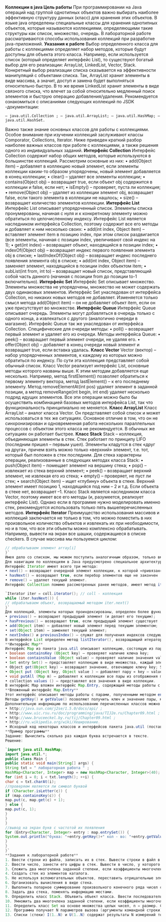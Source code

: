 **Коллекции в java
Цель работы**
При программировании на Java операций над группой однотипных объектов важно выбирать наиболее эффективную структуру данных (класс) для хранения этих объектов. В языке java определены специальные классы для хранения однотипных объектов, которые называются коллекциями, определяющими такие структуры как список, множество, очередь. В лабораторной работе рассматриваются способы использования коллекций при разработке java-приложений.
**Указания к работе**
Выбор определенного класса для работы с коллекциями определяет набор методов, которые будут доступны для объекта этого класса. Например, если используется список (который определяет интерфейс List), то существуют богатый выбор для его реализации: ArrayList, LinkedList, Vector, Stack. Конкретный выбор реализации списка сказывается на эффективности манипуляций с объектами списка. Так, ArrayList хранит элементы в виде массива, а значит, доступ и замена будет выполняться относительно быстро. В то же время LinkedList хранит элементы в виде связного списка, что влечет за собой относительно медленный поиск элементов и быструю операцию добавления/удаления. Рекомендуется ознакомиться с описаниями следующих коллекций по JSDK -документации:

`– java.util.Collection ;
– java.util.ArrayList;
– java.util.HashMap;
– java.util.HashSet.`

Важно также знание основных классов для работы с коллекциями. Особое внимание при изучении коллекций заслуживают классы Comporator, Collections, Iterator.
Ниже приведен краткий разбор наиболее важных классов при работе с коллекциями, а также решения одного из индивидуальных заданий.
**Интерфейс Collection**
Интерфейс Collection содержит набор общих методов, которые используются в большинстве коллекций. Рассмотрим основные из них:
• add(Object item) – добавляет в коллекцию новый элемент, если элементы коллекции каким-то образом упорядочены, новый элемент добавляется в конец коллекции;
• clear() – удаляет все элементы коллекции;
• contains(Object obj) – возвращает true, если объект obj содержится в коллекции и false, если нет;
• isEmpty() – проверяет, пуста ли коллекция;
• remove(Object obj) – удаляет из коллекции элемент obj, возвращает false, если такого элемента в коллекции не нашлось;
• size() – возвращает количество элементов коллекции.
**Интерфейс List**
Интерфейс List описывает упорядоченный список. Элементы списка пронумерованы, начиная с нуля и к конкретному элементу можно обратиться по целочисленному индексу. Интерфейс List является наследником интерфейса Collection, поэтому содержит все его методы и добавляет к ним несколько своих:
• add(int index, Object item) – вставляет элемент item в позицию index, при этом список раздвигается (все элементы, начиная с позиции index, увеличивают свой индекс на 1);
• get(int index) – возвращает объект, находящийся в позиции index;
• indexOf(Object obj) – возвращает индекс первого появления элемента obj в списке;
• lastIndexOf(Object obj) – возвращает индекс последнего появления элемента obj в списке;
• add(int index, Object item) – заменяет элемент, находящийся в позиции index объектом item;
• subList(int from, int to) – возвращает новый список, представляющий собой часть данного (начиная с позиции from до позиции to-1 включительно).
**Интерфейс Set**
Интерфейс Set описывает множество. Элементы множества не упорядочены, множество не может содержать двух одинаковых элементов. Интерфейс Set унаследован от интерфейса Collection, но никаких новых методов не добавляет. Изменяется только смысл метода add(Object item) – он не добавляет объект item, если он уже присутствует во множестве.
**Интерфейс Queue**
Интерфейс Queue описывает очередь. Элементы могут добавляться в очередь только с одного конца, а извлекаться с другого (аналогично очереди в магазине). Интерфейс Queue так же унаследован от интерфейса Collection. Специфические для очереди методы:
• poll() – возвращает первый элемент и удаляет его из очереди.
Методы интерфейса Queue:
• peek() – возвращает первый элемент очереди, не удаляя его.
• offer(Object obj) – добавляет в конец очереди новый элемент и возвращает true, если вставка удалась.
**Класс Vector**
Vector (вектор) – набор упорядоченных элементов, к каждому из которых можно обратиться по индексу. По сути эта коллекция представляет собой обычный список.
Класс Vector реализует интерфейс List, основные методы которого названы выше. К этим методам добавляется еще несколько. Например, метод firstElement() позволяет обратиться к первому элементу вектора, метод lastElement() – к его последнему элементу. Метод removeElementAt(int pos) удаляет элемент в заданной позиции, а метод removeRange(int begin, int end) удаляет несколько подряд идущих элементов. Все эти операции можно было бы осуществить комбинацией базовых методов интерфейса List, так что функциональность принципиально не меняется.
**Класс ArrayList**
Класс ArrayList – аналог класса Vector. Он представляет собой список и может использоваться в тех же ситуациях. Основное отличие в том, что он не синхронизирован и одновременная работа нескольких параллельных процессов с объектом этого класса не рекомендуется. В обычных же ситуациях он работает быстрее.
**Класс Stack**
Stack – коллекция, объединяющая элементы в стек. Стек работает по принципу LIFO (последним пришел – первым ушел). Элементы кладутся в стек «друг на друга», причем взять можно только «верхний» элемент, т.е. тот, который был положен в стек последним. Для стека характерны операции, реализованные в следующих методах класса Stack:
• push(Object item) – помещает элемент на вершину стека;
• pop() – извлекает из стека верхний элемент;
• peek() – возвращает верхний элемент, не извлекая его из стека;
• empty() – проверяет, не пуст ли стек;
• search(Object item) – ищет «глубину» объекта в стеке. Верхний элемент имеет позицию 1, находящийся под ним – 2 и т.д. Если объекта в стеке нет, возвращает –1.
Класс Stack является наследником класса Vector, поэтому имеет все его методы (и, разумеется, реализует интерфейс List). Однако если в программе нужно моделировать именно стек, рекомендуется использовать только пять вышеперечисленных методов.
**Интерфейс Iterator**
Преимущество использования массивов и коллекций заключается не только в том, что можно поместить в них произвольное количество объектов и извлекать их при необходимости, но и в том, что все эти объекты можно комплексно обрабатывать. Например, вывести на экран все шашки, содержащиеся в списке checkers. В случае массива мы пользуемся циклом:

```java for (int i = 1; i < array.length; i++){
// обрабатываем элемент array[i]
}`
Имея дело со списком, мы можем поступить аналогичным образом, только вместо array[i] писать array.get(i). Но мы не можем поступить так с коллекциями, элементы которых не индексируются (например, очередью или множеством). А в случае индексированной коллекции надо хорошо знать особенности ее работы: как определить количество элементов, как обратиться к элементу по индексу, может ли коллекция быть разреженной (т.е. могут ли существовать индексы, с которыми не связано никаких элементов) и т.д.
Для навигации по коллекциям в Java предусмотрено специальное архитектурное решение, получившее свою реализацию в интерфейсе Iterator. Идея заключается в том, что к коллекции «привязывается» объект, единственное назначение которого — выдать все элементы этой коллекции в некотором порядке, не раскрывая ее внутреннюю структуру.
Интерфейс Iterator имеет всего три метода:
• next() – возвращает очередной элемент коллекции, к которой «привязан» итератор (и делает его текущим). Порядок перебора определяет сам итератор.
• hasNext() – возвращает true, если перебор элементов еще не закончен
• remove() – удаляет текущий элемент.
Интерфейс Collection помимо рассмотренных ранее методов, имеет метод iterator(), который возвращает итератор для данной коллекции, готовый к ее обходу. С помощью такого итератора можно обработать все элементы любой коллекции следующим простым способом:

`Iterator iter = coll.iterator(); // coll - коллекция
while (iter.hasNext()) {
// обрабатываем объект, возвращаемый методом iter.next()
}`
Для коллекций, элементы которых проиндексированы, определен более функциональный итератор, позволяющий двигаться как в прямом, так и в обратном направлении, а также добавлять в коллекцию элементы. Такой итератор имеет интрефейс ListIterator, унаследованный от интерфейса Iterator и дополняющий его следующими методами:
• previous() – возвращает предыдущий элемент (и делает его текущим);
• hasPrevious() – возвращает true, если предыдущий элемент существует (т.е. текущий элемент не является первым элементом для данного итератора);
• add(Object item) – добавляет новый элемент перед текущим элементом;
• set(Object item) – заменяет текущий элемент;
• nextIndex() и previousIndex() – служат для получения индексов следующего и предыдущего элементов соответственно.
В интерфейсе List определен метод listIterator(), возвращающий итератор ListIterator для обхода данного списка.
**Интерфейс Map**
Интерфейс Map из пакета java.util описывает коллекцию, состоящую из пар «ключ – значение», которые широко используются для хранения настроек в файлах конфигурации (см., например, [/etc/services](http://www.4stud.info/networking/work3.html)). У каждого ключа только одно значение, что соответствует математическому понятию однозначной функции или отображения (Mар). Интерфейс Map содержит следующие методы, работающие с ключами и значениями:
• boolean containsKey (Object key) — проверяет наличие ключа key;
• boolean containsValue (Object value) — проверяет наличие значения value;
• Set entry Set() – представляет коллекцию в виде множества, каждый элемент которого – пара из данного отображения, с которой можно работать методами вложенного интерфейса Map.Entry;
• Оbject get(Object key) – возвращает значение, отвечающее ключу key; S et key S et() – представляет ключи коллекции в виде множества;
• Object put (Object key, Object value ) — добавляет пару « key — value », если такой пары не было, и заменяет значение ключа key, если такой ключ уже есть в коллекции;
• void putAll (Map m) – добавляет к коллекции все пары из отображения m;
• collection values () – представляет все значения в виде коллекции.
В интерфейс Mар вложен интерфейс Map.Entry, содержащий методы работы с отдельной парой.
**Вложенный интерфейс Map.Entry**
Этот интерфейс описывает методы работы с парами, полученными методом entrySet() из объекта типа Map.
Методы getKey() и getValue() позволяют получить ключ и значение пары, метод setValue (Оbject value) меняет значение в данной паре.
Дополнительную информацию по использованию перечисленных классов можно получить по следующим ссылкам:
• http://java.sun.com/j2se/1.5.0/docs/api/ ;
• http://www.uic.rsu.ru/doc/programming/java/TIJ2e.ru/Chapter09.html ;
• http://www.bruceeckel.by.ru/tij/Chapter09.html ;
• http://ru.wikipedia.org/wiki/Хеширование.
• Исходный код некоторых классов и интерфейсов пакета java.util (поставляется вместе с Oracle JDK):
**Пример программы**
Задание: Вычислить сколько раз каждая буква встречается в тексте.
Решение:

`import java.util.HashMap;
import java.util.*;
public class Main {
public static void main(String[] args) {
String txt = " лабораторная работа " ;
HashMap<Character, Integer> map = new HashMap<Character, Integer>(40);
for (int i = 0; i < txt.length(); ++i) {
char c = txt.charAt(i);
//проверяем является ли символ буквой
if (Character.isLetter(c)) {
if (map.containsKey(c)) {
map.put(c, map.get(c) + 1);
} else {
map.put(c, 1);
}
}
}
//вывод на экран букв с частотой их появления
for (Entry<Character, Integer> entry : map.entrySet()) {
System.out.println("буква: "+entry.getKey()+" кол - во: "+entry.getValue());
}
}
}`
**Задания к лабораторной работе**
1. Ввести строки из файла, записать их в стек. Вывести строки в файл в обратном порядке.
2. Ввести число, занести его цифры в стек. Вывести в число, у которого цифры идут в обратном порядке.
3. Сложить два многочлена заданной степени, если коэффициенты многочленов хранятся в объекте HashMap.
4. Создать стек из элементов каталога.
5. Не используя вспомогательных объектов, переставить отрицательные элементы данного списка в конец, а положительные - в начало этого списка.
6. Организовать вычисления в виде стека.
7. Выполнить попарное суммирование произвольного конечного ряда чисел следующим образом: на первом этапе суммируются попарно рядом стоящие числа, на втором этапе суммируются результаты первого этапа и т.д. до тех пор, пока не останется одно число.
8. Задать два стека, поменять информацию местами.
9. Определить класс Stack. Объявить объект класса. Ввести последовательность символов и вывести ее в обратном порядке.
10. Умножить два многочлена заданной степени, если коэффициенты многочленов хранятся в списках.
11. Определить класс Set на основе множества целых чисел, n = размер. Создать методы для определения пересечения и объединения множеств.
12. Программа получает N параметров вызова (аргументы командной строки). Эти параметры – элементы вектора. Строится массив типа double, а на базе этого массива – объект класса DoubleVector. Далее программа выводит в консоль значения элементов вектора в виде: Вектор: 2.3 5.0 7.3.
13. Списки (стеки) I(1..N) и U(1..N) содержат результаты N измерений тока и напряжения на неизвестном сопротивлении R. Найти приближённое число R методом наименьших квадратов.
